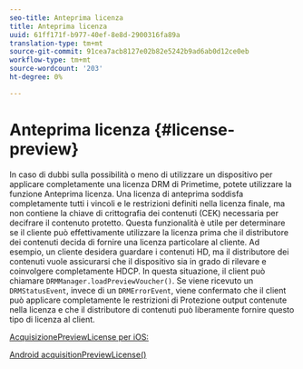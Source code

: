 ```yaml
---
seo-title: Anteprima licenza
title: Anteprima licenza
uuid: 61ff171f-b977-40ef-8e8d-2900316fa89a
translation-type: tm+mt
source-git-commit: 91cea7acb8127e02b82e5242b9ad6ab0d12ce0eb
workflow-type: tm+mt
source-wordcount: '203'
ht-degree: 0%

---
```



# Anteprima licenza {#license-preview}

In caso di dubbi sulla possibilità o meno di utilizzare un dispositivo per applicare completamente una licenza DRM di Primetime, potete utilizzare la funzione Anteprima licenza. Una licenza di anteprima soddisfa completamente tutti i vincoli e le restrizioni definiti nella licenza finale, ma non contiene la chiave di crittografia dei contenuti (CEK) necessaria per decifrare il contenuto protetto. Questa funzionalità è utile per determinare se il cliente può effettivamente utilizzare la licenza prima che il distributore dei contenuti decida di fornire una licenza particolare al cliente. Ad esempio, un cliente desidera guardare i contenuti HD, ma il distributore dei contenuti vuole assicurarsi che il dispositivo sia in grado di rilevare e coinvolgere completamente HDCP. In questa situazione, il client può chiamare `DRMManager.loadPreviewVoucher()`. Se viene ricevuto un `DRMStatusEvent`, invece di un `DRMErrorEvent`, viene confermato che il client può applicare completamente le restrizioni di Protezione output contenute nella licenza e che il distributore di contenuti può liberamente fornire questo tipo di licenza al client.

[AcquisizionePreviewLicense per iOS:](https://help.adobe.com/en_US/primetime/api/drm-apis/client/ios/interface_d_r_m_manager.html#a3baac603bdd8826624dbe97f9faaba10)

[Android acquisitionPreviewLicense()](https://help.adobe.com/en_US/primetime/api/drm-apis/client/android/com/adobe/ave/drm/DRMManager.html#acquirePreviewLicense(com.adobe.ave.drm.DRMMetadata,%20com.adobe.ave.drm.DRMOperationErrorCallback,%20com.adobe.ave.drm.DRMLicenseAcquiredCallback))
